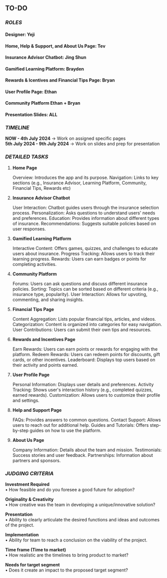 ## TO-DO

### *ROLES*
#### Designer: **Yeji** 
#### Home, Help & Support, and About Us Page: **Tev**
#### Insurance Advisor Chatbot: **Jing Shun**
#### Gamified Learning Platform: **Brayden**
#### Rewards & Icentives and Financial Tips Page: **Bryan** 
#### User Profile Page: **Ethan**
#### Community Platform **Ethan** + **Bryan**

#### Presentation Slides: **ALL**

### *TIMELINE*

**NOW - 4th July 2024** → Work on assigned specific pages  
**5th July 2024 - 9th July 2024** -> Work on slides and prep for presentation
### *DETAILED TASKS*

1. **Home Page**

    Overview: Introduces the app and its purpose.
    Navigation: Links to key sections (e.g., Insurance Advisor, Learning Platform, Community, Financial Tips, Rewards etc)

2. **Insurance Advisor Chatbot**

    User Interaction: Chatbot guides users through the insurance selection process.
    Personalization: Asks questions to understand users' needs and preferences.
    Education: Provides information about different types of insurance.
    Recommendations: Suggests suitable policies based on user responses.

3. **Gamified Learning Platform**

    Interactive Content: Offers games, quizzes, and challenges to educate users about insurance.
    Progress Tracking: Allows users to track their learning progress.
    Rewards: Users can earn badges or points for completing activities.

4. **Community Platform**

    Forums: Users can ask questions and discuss different insurance policies.
    Sorting: Topics can be sorted based on different criteria (e.g., insurance type, popularity).
    User Interaction: Allows for upvoting, commenting, and sharing insights.

5. **Financial Tips Page**

    Content Aggregation: Lists popular financial tips, articles, and videos.
    Categorization: Content is organized into categories for easy navigation.
    User Contributions: Users can submit their own tips and resources.

6. **Rewards and Incentives Page**

    Earn Rewards: Users can earn points or rewards for engaging with the platform.
    Redeem Rewards: Users can redeem points for discounts, gift cards, or other incentives.
    Leaderboard: Displays top users based on their activity and points earned.

7. **User Profile Page**

    Personal Information: Displays user details and preferences.
    Activity Tracking: Shows user's interaction history (e.g., completed quizzes, earned rewards).
    Customization: Allows users to customize their profile and settings.

8. **Help and Support Page**

    FAQs: Provides answers to common questions.
    Contact Support: Allows users to reach out for additional help.
    Guides and Tutorials: Offers step-by-step guides on how to use the platform.

9. **About Us Page** 

    Company Information: Details about the team and mission.
    Testimonials: Success stories and user feedback.
    Partnerships: Information about partners and sponsors.

### *JUDGING CRITERIA*  

**Investment Required**  
• How feasible and do you foresee a good future for adoption?


**Originality & Creativity**  
• How creative was the team in developing a unique/innovative solution?

**Presentation**  
• Ability to clearly articulate the desired functions and ideas and outcomes of the project.

**Implementation**  
• Ability for team to reach a conclusion on the viability of the project.

**Time frame (Time to market)**  
• How realistic are the timelines to bring product to market?

**Needs for target segment**  
• Does it create an impact to the proposed target segment?